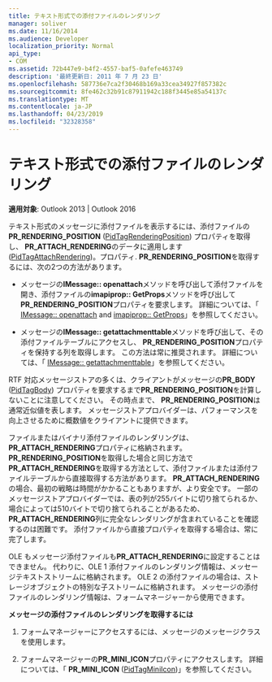 ```yaml
---
title: テキスト形式での添付ファイルのレンダリング
manager: soliver
ms.date: 11/16/2014
ms.audience: Developer
localization_priority: Normal
api_type:
- COM
ms.assetid: 72b447e9-b4f2-4557-baf5-0afefe463749
description: '最終更新日: 2011 年 7 月 23 日'
ms.openlocfilehash: 587736e7ca2f30468b169a33cea34927f857382c
ms.sourcegitcommit: 8fe462c32b91c87911942c188f3445e85a54137c
ms.translationtype: MT
ms.contentlocale: ja-JP
ms.lasthandoff: 04/23/2019
ms.locfileid: "32328358"
---
```

# <a name="rendering-an-attachment-in-plain-text"></a>テキスト形式での添付ファイルのレンダリング

  
  
**適用対象**: Outlook 2013 | Outlook 2016 
  
テキスト形式のメッセージに添付ファイルを表示するには、添付ファイルの**PR_RENDERING_POSITION** ([PidTagRenderingPosition](pidtagrenderingposition-canonical-property.md)) プロパティを取得し、 **PR_ATTACH_RENDERING**のデータに適用します ([PidTagAttachRendering](pidtagattachrendering-canonical-property.md))。プロパティ. **PR_RENDERING_POSITION**を取得するには、次の2つの方法があります。
  
- メッセージの**IMessage:: openattach**メソッドを呼び出して添付ファイルを開き、添付ファイルの**imapiprop:: GetProps**メソッドを呼び出して**PR_RENDERING_POSITION**プロパティを要求します。 詳細については、「 [IMessage:: openattach](imessage-openattach.md) and [imapiprop:: GetProps](imapiprop-getprops.md)」を参照してください。
    
- メッセージの**IMessage:: getattachmenttable**メソッドを呼び出して、その添付ファイルテーブルにアクセスし、 **PR_RENDERING_POSITION**プロパティを保持する列を取得します。 この方法は常に推奨されます。 詳細については、「 [IMessage:: getattachmenttable](imessage-getattachmenttable.md)」を参照してください。
    
RTF 対応メッセージストアの多くは、クライアントがメッセージの**PR_BODY** ([PidTagBody](pidtagbody-canonical-property.md)) プロパティを要求するまで**PR_RENDERING_POSITION**を計算しないことに注意してください。 その時点まで、 **PR_RENDERING_POSITION**は通常近似値を表します。 メッセージストアプロバイダーは、パフォーマンスを向上させるために概数値をクライアントに提供できます。 
  
ファイルまたはバイナリ添付ファイルのレンダリングは、 **PR_ATTACH_RENDERING**プロパティに格納されます。 **PR_RENDERING_POSITION**を取得した場合と同じ方法で**PR_ATTACH_RENDERING**を取得する方法として、添付ファイルまたは添付ファイルテーブルから直接取得する方法があります。 **PR_ATTACH_RENDERING**の場合、最初の戦略は時間がかかることもありますが、より安全です。 一部のメッセージストアプロバイダーでは、表の列が255バイトに切り捨てられるか、場合によっては510バイトで切り捨てられることがあるため、 **PR_ATTACH_RENDERING**列に完全なレンダリングが含まれていることを確認するのは困難です。 添付ファイルから直接プロパティを取得する場合は、常に完了します。 
  
OLE もメッセージ添付ファイルも**PR_ATTACH_RENDERING**に設定することはできません。 代わりに、OLE 1 添付ファイルのレンダリング情報は、メッセージテキストストリームに格納されます。 OLE 2 の添付ファイルの場合は、ストレージオブジェクトの特別な子ストリームに格納されます。 メッセージの添付ファイルのレンダリング情報は、フォームマネージャーから使用できます。 
  
 **メッセージの添付ファイルのレンダリングを取得するには**
  
1. フォームマネージャーにアクセスするには、メッセージのメッセージクラスを使用します。
    
2. フォームマネージャーの**PR_MINI_ICON**プロパティにアクセスします。 詳細については、「 **PR_MINI_ICON** ([PidTagMiniIcon](pidtagminiicon-canonical-property.md))」を参照してください。
    

